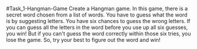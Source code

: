 #Task_1-Hangman-Game
Create a Hangman game. In this game, there is a secret word chosen from a list of words. You have to guess what the word is by suggesting letters. You have six chances to guess the wrong letters. If you can guess all the letters in the word before you use up all six guesses, you win! But if you can't guess the word correctly within those six tries, you lose the game. So, try your best to figure out the word and win!
